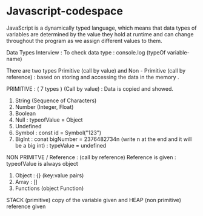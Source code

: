 # Javascript-codespace

JavaScript is a dynamically typed language, which means that data types of variables are determined by the value they hold at runtime and can change throughout the program as we assign different values to them.

Data Types Interview  : 
To check data type : console.log (typeOf variable-name)

There are two types Primitive (call by value) and Non - Primitive (call by reference) : based on storing and accessing the data in the memory . 

PRIMITIVE :  ( 7 types ) (Call by value) : Data is copied and showed.
1. String (Sequence of Characters)
2. Number (Integer, Float)
3. Boolean
4. Null : typeofValue = Object
5. Undefined
6. Symbol : const id  = Symbol("123")
7. BigInt  :  conat bigNumber = 2376482734n (write n at the end and it will be a big int) : typeValue = undefined

NON PRIMITVE / Reference : (call by reference) Reference is given : typeofValue is always object
1. Object : {} (key:value pairs) 
2. Array : []
3. Functions   (object Function)

STACK (primitive) copy of the variable given and HEAP (non primitive) reference given 